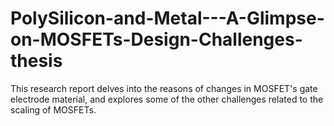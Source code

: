 # PolySilicon-and-Metal---A-Glimpse-on-MOSFETs-Design-Challenges-thesis
This research report delves into the reasons of changes in MOSFET's gate electrode material, and explores some of the other challenges related to the scaling of  MOSFETs.
